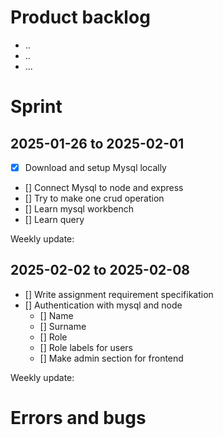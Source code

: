 # Product backlog
- ..
- ..
- ...


# Sprint
## 2025-01-26 to 2025-02-01
- [x] Download and setup Mysql locally 
- [] Connect Mysql to node and express
- [] Try to make one crud operation
- [] Learn mysql workbench
- [] Learn query

Weekly update:

## 2025-02-02 to 2025-02-08
- [] Write assignment requirement specifikation 
- [] Authentication with mysql and node 
  - [] Name
  - [] Surname
  - [] Role
  - [] Role labels for users 
  - [] Make admin section for frontend 

Weekly update:

# Errors and bugs